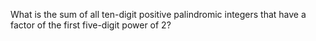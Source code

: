 What is the sum of all ten-digit positive palindromic integers that have a factor of the first five-digit power of 2?
